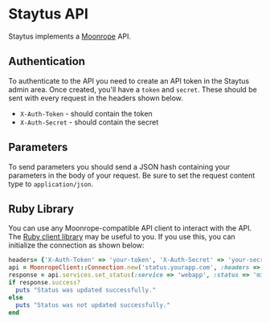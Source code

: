 # Staytus API

Staytus implements a [Moonrope](https://github.com/adamcooke/moonrope)
API.

## Authentication

To authenticate to the API you need to create an API token in the
Staytus admin area. Once created, you'll have a `token` and `secret`.
These should be sent with every request in the headers shown below.

* `X-Auth-Token` - should contain the token
* `X-Auth-Secret` - should contain the secret

## Parameters

To send parameters you should send a JSON hash containing your
parameters in the body of your request. Be sure to set the request
content type to `application/json`.

## Ruby Library

You can use any Moonrope-compatible API client to interact with
the API. The [Ruby client library](https://github.com/adamcooke/moonrope-client)
may be useful to you. If you use this, you can initialize the
connection as shown below:

```ruby
headers= {'X-Auth-Token' => 'your-token', 'X-Auth-Secret' => 'your-secret'}
api = MoonropeClient::Connection.new('status.yourapp.com', :headers => headers, :ssl => true)
response = api.services.set_status(:service => 'webapp', :status => 'minor-outage')
if response.success?
  puts "Status was updated successfully."
else
  puts "Status was not updated successfully."
end
```
